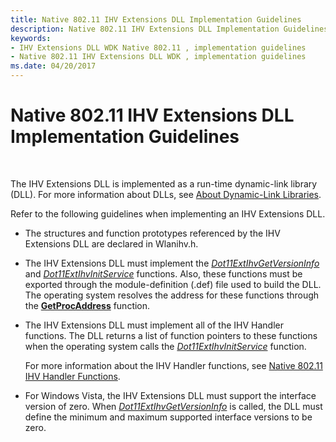 ```yaml
---
title: Native 802.11 IHV Extensions DLL Implementation Guidelines
description: Native 802.11 IHV Extensions DLL Implementation Guidelines
keywords:
- IHV Extensions DLL WDK Native 802.11 , implementation guidelines
- Native 802.11 IHV Extensions DLL WDK , implementation guidelines
ms.date: 04/20/2017
---
```


# Native 802.11 IHV Extensions DLL Implementation Guidelines




 

The IHV Extensions DLL is implemented as a run-time dynamic-link library (DLL). For more information about DLLs, see [About Dynamic-Link Libraries](/windows/win32/dlls/about-dynamic-link-libraries).

Refer to the following guidelines when implementing an IHV Extensions DLL.

-   The structures and function prototypes referenced by the IHV Extensions DLL are declared in Wlanihv.h.

-   The IHV Extensions DLL must implement the [*Dot11ExtIhvGetVersionInfo*](/windows-hardware/drivers/ddi/wlanihv/nc-wlanihv-dot11extihv_get_version_info) and [*Dot11ExtIhvInitService*](/windows-hardware/drivers/ddi/wlanihv/nc-wlanihv-dot11extihv_init_service) functions. Also, these functions must be exported through the module-definition (.def) file used to build the DLL. The operating system resolves the address for these functions through the [**GetProcAddress**](/windows/win32/api/libloaderapi/nf-libloaderapi-getprocaddress) function.

-   The IHV Extensions DLL must implement all of the IHV Handler functions. The DLL returns a list of function pointers to these functions when the operating system calls the [*Dot11ExtIhvInitService*](/windows-hardware/drivers/ddi/wlanihv/nc-wlanihv-dot11extihv_init_service) function.

    For more information about the IHV Handler functions, see [Native 802.11 IHV Handler Functions](./native-802-11-ihv-handler-functions.md).

-   For Windows Vista, the IHV Extensions DLL must support the interface version of zero. When [*Dot11ExtIhvGetVersionInfo*](/windows-hardware/drivers/ddi/wlanihv/nc-wlanihv-dot11extihv_get_version_info) is called, the DLL must define the minimum and maximum supported interface versions to be zero.

 

 
